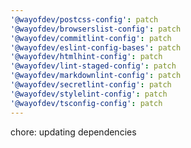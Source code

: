 ```yaml
---
'@wayofdev/postcss-config': patch
'@wayofdev/browserslist-config': patch
'@wayofdev/commitlint-config': patch
'@wayofdev/eslint-config-bases': patch
'@wayofdev/htmlhint-config': patch
'@wayofdev/lint-staged-config': patch
'@wayofdev/markdownlint-config': patch
'@wayofdev/secretlint-config': patch
'@wayofdev/stylelint-config': patch
'@wayofdev/tsconfig-config': patch
---
```


chore: updating dependencies
